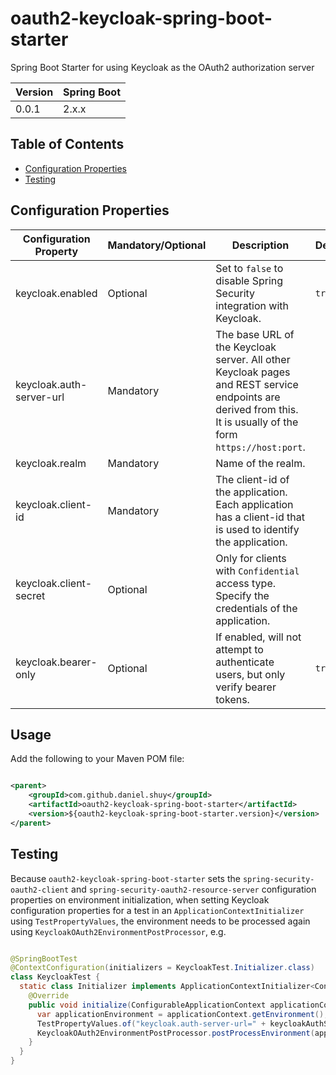 # oauth2-keycloak-spring-boot-starter

Spring Boot Starter for using Keycloak as the OAuth2 authorization server

| Version | Spring Boot |
|---------|-------------|
| 0.0.1   | 2.x.x       |

## Table of Contents

- [Configuration Properties](#configuration-properties)
- [Testing](#testing)

## Configuration Properties

| Configuration Property   | Mandatory/Optional | Description                                                                                                                                                    | Default |
|--------------------------|--------------------|----------------------------------------------------------------------------------------------------------------------------------------------------------------|---------|
| keycloak.enabled         | Optional           | Set to `false` to disable Spring Security integration with Keycloak.                                                                                           | `true`  |
| keycloak.auth-server-url | Mandatory          | The base URL of the Keycloak server. All other Keycloak pages and REST service endpoints are derived from this. It is usually of the form `https://host:port`. |         |
| keycloak.realm           | Mandatory          | Name of the realm.                                                                                                                                             |         |
| keycloak.client-id       | Mandatory          | The client-id of the application. Each application has a client-id that is used to identify the application.                                                   |         |
| keycloak.client-secret   | Optional           | Only for clients with `Confidential` access type. Specify the credentials of the application.                                                                  |         |
| keycloak.bearer-only     | Optional           | If enabled, will not attempt to authenticate users, but only verify bearer tokens.                                                                             | `true`  |

## Usage

Add the following to your Maven POM file:

```xml

<parent>
    <groupId>com.github.daniel.shuy</groupId>
    <artifactId>oauth2-keycloak-spring-boot-starter</artifactId>
    <version>${oauth2-keycloak-spring-boot-starter.version}</version>
</parent>
```

## Testing

Because `oauth2-keycloak-spring-boot-starter` sets the `spring-security-oauth2-client` and
`spring-security-oauth2-resource-server` configuration properties on environment initialization, when setting Keycloak
configuration properties for a test in an `ApplicationContextInitializer` using `TestPropertyValues`, the environment
needs to be processed again using `KeycloakOAuth2EnvironmentPostProcessor`, e.g.

```java

@SpringBootTest
@ContextConfiguration(initializers = KeycloakTest.Initializer.class)
class KeycloakTest {
  static class Initializer implements ApplicationContextInitializer<ConfigurableApplicationContext> {
    @Override
    public void initialize(ConfigurableApplicationContext applicationContext) {
      var applicationEnvironment = applicationContext.getEnvironment();
      TestPropertyValues.of("keycloak.auth-server-url=" + keycloakAuthServerUrl).applyTo(applicationEnvironment);
      KeycloakOAuth2EnvironmentPostProcessor.postProcessEnvironment(applicationEnvironment);
    }
  }
}
```
